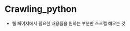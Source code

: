 # Crawling_python
- 웹 페이지에서 필요한 내용들을 원하는 부분만 스크랩 해오는 것
<!--stackedit_data:
eyJoaXN0b3J5IjpbODIzNDg0NDUyXX0=
-->